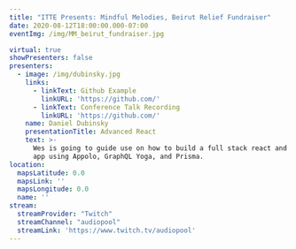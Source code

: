```yaml
---
title: "ITTE Presents: Mindful Melodies, Beirut Relief Fundraiser"
date: 2020-08-12T18:00:00.000-07:00
eventImg: /img/MM_beirut_fundraiser.jpg

virtual: true
showPresenters: false
presenters:
  - image: /img/dubinsky.jpg
    links:
      - linkText: Github Example
        linkURL: 'https://github.com/'
      - linkText: Conference Talk Recording
        linkURL: 'https://github.com/'
    name: Daniel Dubinsky
    presentationTitle: Advanced React
    text: >-
      Wes is going to guide use on how to build a full stack react and graphql
      app using Appolo, GraphQL Yoga, and Prisma.
location:
  mapsLatitude: 0.0
  mapsLink: ''
  mapsLongitude: 0.0
  name: ''
stream:
  streamProvider: "Twitch"
  streamChannel: "audiopool"
  streamLink: 'https://www.twitch.tv/audiopool'
---
```

